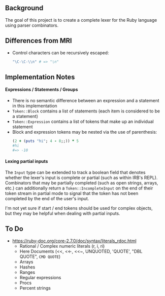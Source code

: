 ## Background

The goal of this project is to create a complete lexer for the Ruby language
using parser combinators.

## Differences from MRI

 * Control characters can be recursively escaped:
   ```ruby
   "\C-\C-\\n" # => "\n"
   ```

## Implementation Notes

#### Expressions / Statements / Groups

 * There is no semantic difference between an expression and a statement in this implementation
 * `Token::Block` contains a list of statements (each item is considered to be a statement)
 * `Token::Expression` contains a list of tokens that make up an individual statement
 * Block and expression tokens may be nested via the use of parenthesis:
   ```ruby
   (2 + (puts "hi"; 4 - 8;;)) * 5
   #hi
   #=> -10
   ```

#### Lexing partial inputs

The `Input` type can be extended to track a boolean field that denotes whether
the lexer's input is complete or partial (such as within IRB's REPL). Combinators
that may be partially completed (such as open strings, arrays, etc.) can additionally
return a `Token::IncompleteInput` on the end of their token stream in partial mode
to signal that the token has not been completed by the end of the user's input.

I'm not yet sure if start / end tokens should be used for complex objects, but
they may be helpful when dealing with partial inputs.

## To Do

 * https://ruby-doc.org/core-2.7.0/doc/syntax/literals_rdoc.html
   * Rational / Complex numeric literals (r, i, ri)
   * Here Documents (<<, <<-, <<~, UNQUOTED, 'QUOTE', "DBL QUOTE", `CMD QUOTE`)
   * Arrays
   * Hashes
   * Ranges
   * Regular expressions
   * Procs
   * Percent strings
